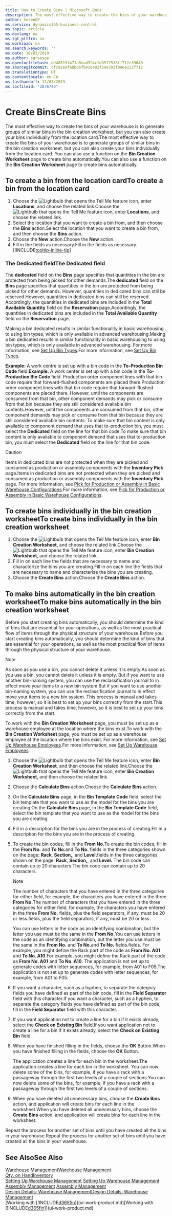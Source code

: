 ```yaml
---
title: How to Create Bins | Microsoft Docs
description: The most effective way to create the bins of your warehouse is to generate groups of similar bins in the bin creation worksheet, but you can also create your bins individually.
author: SorenGP
ms.service: dynamics365-business-central
ms.topic: article
ms.devlang: na
ms.tgt_pltfrm: na
ms.workload: na
ms.search.keywords: ''
ms.date: 10/01/2019
ms.author: sgroespe
ms.openlocfilehash: dd48519f471a8ead924c1d3512538ff71fe39640
ms.sourcegitcommit: cfc92eefa8b06fb426482f54e393f0e6e222f712
ms.translationtype: HT
ms.contentlocale: en-CA
ms.lasthandoff: 12/03/2019
ms.locfileid: "2876740"
---
```

# <a name="create-bins"></a><span data-ttu-id="46c30-103">Create Bins</span><span class="sxs-lookup"><span data-stu-id="46c30-103">Create Bins</span></span>
<span data-ttu-id="46c30-104">The most effective way to create the bins of your warehouse is to generate groups of similar bins in the bin creation worksheet, but you can also create your bins individually from the location card.</span><span class="sxs-lookup"><span data-stu-id="46c30-104">The most effective way to create the bins of your warehouse is to generate groups of similar bins in the bin creation worksheet, but you can also create your bins individually from the location card.</span></span> <span data-ttu-id="46c30-105">You can also use a function on the **Bin Creation Worksheet** page to create bins automatically.</span><span class="sxs-lookup"><span data-stu-id="46c30-105">You can also use a function on the **Bin Creation Worksheet** page to create bins automatically.</span></span>  

## <a name="to-create-a-bin-from-the-location-card"></a><span data-ttu-id="46c30-106">To create a bin from the location card</span><span class="sxs-lookup"><span data-stu-id="46c30-106">To create a bin from the location card</span></span>  
1.  <span data-ttu-id="46c30-107">Choose the ![Lightbulb that opens the Tell Me feature](media/ui-search/search_small.png "Tell me what you want to do") icon, enter **Locations**, and choose the related link.</span><span class="sxs-lookup"><span data-stu-id="46c30-107">Choose the ![Lightbulb that opens the Tell Me feature](media/ui-search/search_small.png "Tell me what you want to do") icon, enter **Locations**, and choose the related link.</span></span>  
2.  <span data-ttu-id="46c30-108">Select the location that you want to create a bin from, and then choose the **Bins** action.</span><span class="sxs-lookup"><span data-stu-id="46c30-108">Select the location that you want to create a bin from, and then choose the **Bins** action.</span></span>  
3. <span data-ttu-id="46c30-109">Choose the **New** action.</span><span class="sxs-lookup"><span data-stu-id="46c30-109">Choose the **New** action.</span></span>
4. <span data-ttu-id="46c30-110">Fill in the fields as necessary.</span><span class="sxs-lookup"><span data-stu-id="46c30-110">Fill in the fields as necessary.</span></span> [!INCLUDE[tooltip-inline-tip](includes/tooltip-inline-tip_md.md)]

### <a name="the-dedicated-field"></a><span data-ttu-id="46c30-111">The Dedicated field</span><span class="sxs-lookup"><span data-stu-id="46c30-111">The Dedicated field</span></span>
<span data-ttu-id="46c30-112">The **dedicated** field on the **Bins** page specifies that quantities in the bin are protected from being picked for other demands.</span><span class="sxs-lookup"><span data-stu-id="46c30-112">The **dedicated** field on the **Bins** page specifies that quantities in the bin are protected from being picked for other demands.</span></span> <span data-ttu-id="46c30-113">However, quantities in dedicated bins can still be reserved.</span><span class="sxs-lookup"><span data-stu-id="46c30-113">However, quantities in dedicated bins can still be reserved.</span></span> <span data-ttu-id="46c30-114">Accordingly, the quantities in dedicated bins are included in the **Total Available Quantity** field on the **Reservation** page.</span><span class="sxs-lookup"><span data-stu-id="46c30-114">Accordingly, the quantities in dedicated bins are included in the **Total Available Quantity** field on the **Reservation** page.</span></span>

<span data-ttu-id="46c30-115">Making a bin dedicated results in similar functionality in basic warehousing to using bin types, which is only available in advanced warehousing.</span><span class="sxs-lookup"><span data-stu-id="46c30-115">Making a bin dedicated results in similar functionality in basic warehousing to using bin types, which is only available in advanced warehousing.</span></span> <span data-ttu-id="46c30-116">For more information, see [Set Up Bin Types](warehouse-how-to-set-up-bin-types.md).</span><span class="sxs-lookup"><span data-stu-id="46c30-116">For more information, see [Set Up Bin Types](warehouse-how-to-set-up-bin-types.md).</span></span>

<span data-ttu-id="46c30-117">**Example:** A work centre is set up with a bin code in the **To-Production Bin Code** field.</span><span class="sxs-lookup"><span data-stu-id="46c30-117">**Example:** A work center is set up with a bin code in the **To-Production Bin Code** field.</span></span> <span data-ttu-id="46c30-118">Production order component lines with that bin code require that forward-flushed components are placed there.</span><span class="sxs-lookup"><span data-stu-id="46c30-118">Production order component lines with that bin code require that forward-flushed components are placed there.</span></span> <span data-ttu-id="46c30-119">However, until the components are consumed from that bin, other component demands may pick or consume from that bin because they are still considered available bin contents.</span><span class="sxs-lookup"><span data-stu-id="46c30-119">However, until the components are consumed from that bin, other component demands may pick or consume from that bin because they are still considered available bin contents.</span></span> <span data-ttu-id="46c30-120">To make sure that bin content is only available to component demand that uses that to-production bin, you must select the **Dedicated** field on the line for that bin code.</span><span class="sxs-lookup"><span data-stu-id="46c30-120">To make sure that bin content is only available to component demand that uses that to-production bin, you must select the **Dedicated** field on the line for that bin code.</span></span>

> [!Caution]
> <span data-ttu-id="46c30-121">Items in dedicated bins are not protected when they are picked and consumed as production or assembly components with the **Inventory Pick** page.</span><span class="sxs-lookup"><span data-stu-id="46c30-121">Items in dedicated bins are not protected when they are picked and consumed as production or assembly components with the **Inventory Pick** page.</span></span> <span data-ttu-id="46c30-122">For more information, see [Pick for Production or Assembly in Basic Warehouse Configurations](warehouse-how-to-pick-for-production.md).</span><span class="sxs-lookup"><span data-stu-id="46c30-122">For more information, see [Pick for Production or Assembly in Basic Warehouse Configurations](warehouse-how-to-pick-for-production.md).</span></span>

## <a name="to-create-bins-individually-in-the-bin-creation-worksheet"></a><span data-ttu-id="46c30-123">To create bins individually in the bin creation worksheet</span><span class="sxs-lookup"><span data-stu-id="46c30-123">To create bins individually in the bin creation worksheet</span></span>  
1.  <span data-ttu-id="46c30-124">Choose the ![Lightbulb that opens the Tell Me feature](media/ui-search/search_small.png "Tell me what you want to do") icon, enter **Bin Creation Worksheet**, and choose the related link.</span><span class="sxs-lookup"><span data-stu-id="46c30-124">Choose the ![Lightbulb that opens the Tell Me feature](media/ui-search/search_small.png "Tell me what you want to do") icon, enter **Bin Creation Worksheet**, and choose the related link.</span></span>  
2.  <span data-ttu-id="46c30-125">Fill in on each line the fields that are necessary to name and characterize the bins you are creating.</span><span class="sxs-lookup"><span data-stu-id="46c30-125">Fill in on each line the fields that are necessary to name and characterize the bins you are creating.</span></span>  
3.  <span data-ttu-id="46c30-126">Choose the **Create Bins** action.</span><span class="sxs-lookup"><span data-stu-id="46c30-126">Choose the **Create Bins** action.</span></span>  

## <a name="to-make-bins-automatically-in-the-bin-creation-worksheet"></a><span data-ttu-id="46c30-127">To make bins automatically in the bin creation worksheet</span><span class="sxs-lookup"><span data-stu-id="46c30-127">To make bins automatically in the bin creation worksheet</span></span>  
<span data-ttu-id="46c30-128">Before you start creating bins automatically, you should determine the kind of bins that are essential for your operations, as well as the most practical flow of items through the physical structure of your warehouse.</span><span class="sxs-lookup"><span data-stu-id="46c30-128">Before you start creating bins automatically, you should determine the kind of bins that are essential for your operations, as well as the most practical flow of items through the physical structure of your warehouse.</span></span>  

> [!NOTE]  
>  <span data-ttu-id="46c30-129">As soon as you use a bin, you cannot delete it unless it is empty.</span><span class="sxs-lookup"><span data-stu-id="46c30-129">As soon as you use a bin, you cannot delete it unless it is empty.</span></span> <span data-ttu-id="46c30-130">But if you want to use another bin-naming system, you can use the reclassification journal to in effect move your items to a new bin system.</span><span class="sxs-lookup"><span data-stu-id="46c30-130">But if you want to use another bin-naming system, you can use the reclassification journal to in effect move your items to a new bin system.</span></span> <span data-ttu-id="46c30-131">This process is manual and takes time, however, so it is best to set up your bins correctly from the start.</span><span class="sxs-lookup"><span data-stu-id="46c30-131">This process is manual and takes time, however, so it is best to set up your bins correctly from the start.</span></span>  

<span data-ttu-id="46c30-132">To work with the **Bin Creation Worksheet** page, you must be set up as a warehouse employee at the location where the bins exist.</span><span class="sxs-lookup"><span data-stu-id="46c30-132">To work with the **Bin Creation Worksheet** page, you must be set up as a warehouse employee at the location where the bins exist.</span></span> <span data-ttu-id="46c30-133">For more information, see [Set Up Warehouse Employees](warehouse-how-to-set-up-warehouse-employees.md).</span><span class="sxs-lookup"><span data-stu-id="46c30-133">For more information, see [Set Up Warehouse Employees](warehouse-how-to-set-up-warehouse-employees.md).</span></span>    

1.  <span data-ttu-id="46c30-134">Choose the ![Lightbulb that opens the Tell Me feature](media/ui-search/search_small.png "Tell me what you want to do") icon, enter **Bin Creation Worksheet**, and then choose the related link.</span><span class="sxs-lookup"><span data-stu-id="46c30-134">Choose the ![Lightbulb that opens the Tell Me feature](media/ui-search/search_small.png "Tell me what you want to do") icon, enter **Bin Creation Worksheet**, and then choose the related link.</span></span>  
2.  <span data-ttu-id="46c30-135">Choose the **Calculate Bins** action.</span><span class="sxs-lookup"><span data-stu-id="46c30-135">Choose the **Calculate Bins** action.</span></span>
3. <span data-ttu-id="46c30-136">On the **Calculate Bins** page, in the **Bin Template Code** field, select the bin template that you want to use as the model for the bins you are creating.</span><span class="sxs-lookup"><span data-stu-id="46c30-136">On the **Calculate Bins** page, in the **Bin Template Code** field, select the bin template that you want to use as the model for the bins you are creating.</span></span>
4.  <span data-ttu-id="46c30-137">Fill in a description for the bins you are in the process of creating.</span><span class="sxs-lookup"><span data-stu-id="46c30-137">Fill in a description for the bins you are in the process of creating.</span></span>  
5.  <span data-ttu-id="46c30-138">To create the bin codes, fill in the **From No.**</span><span class="sxs-lookup"><span data-stu-id="46c30-138">To create the bin codes, fill in the **From No.**</span></span> <span data-ttu-id="46c30-139">and **To No.**</span><span class="sxs-lookup"><span data-stu-id="46c30-139">and **To No.**</span></span> <span data-ttu-id="46c30-140">fields in the three categories shown on the page: **Rack**, **Section,**, and **Level.**</span><span class="sxs-lookup"><span data-stu-id="46c30-140">fields in the three categories shown on the page: **Rack**, **Section,**, and **Level.**</span></span> <span data-ttu-id="46c30-141">The bin code can contain up to 20 characters.</span><span class="sxs-lookup"><span data-stu-id="46c30-141">The bin code can contain up to 20 characters.</span></span>  

    > [!NOTE]  
    >  <span data-ttu-id="46c30-142">The number of characters that you have entered in the three categories for either field, for example, the characters you have entered in the three **From No.**</span><span class="sxs-lookup"><span data-stu-id="46c30-142">The number of characters that you have entered in the three categories for either field, for example, the characters you have entered in the three **From No.**</span></span> <span data-ttu-id="46c30-143">fields, plus the field separators, if any, must be 20 or less.</span><span class="sxs-lookup"><span data-stu-id="46c30-143">fields, plus the field separators, if any, must be 20 or less.</span></span>  

     <span data-ttu-id="46c30-144">You can use letters in the code as an identifying combination, but the letter you use must be the same in the **From No.**</span><span class="sxs-lookup"><span data-stu-id="46c30-144">You can use letters in the code as an identifying combination, but the letter you use must be the same in the **From No.**</span></span> <span data-ttu-id="46c30-145">and **To No.**</span><span class="sxs-lookup"><span data-stu-id="46c30-145">and **To No.**</span></span> <span data-ttu-id="46c30-146">fields.</span><span class="sxs-lookup"><span data-stu-id="46c30-146">fields.</span></span> <span data-ttu-id="46c30-147">For example, you might define the Rack part of the code as **From No. A01** and **To No. A10**.</span><span class="sxs-lookup"><span data-stu-id="46c30-147">For example, you might define the Rack part of the code as **From No. A01** and **To No. A10**.</span></span> <span data-ttu-id="46c30-148">The application is not set up to generate codes with letter sequences, for example, from A01 to F05.</span><span class="sxs-lookup"><span data-stu-id="46c30-148">The application is not set up to generate codes with letter sequences, for example, from A01 to F05.</span></span>  

6.  <span data-ttu-id="46c30-149">If you want a character, such as a hyphen, to separate the category fields you have defined as part of the bin code, fill in the **Field Separator** field with this character.</span><span class="sxs-lookup"><span data-stu-id="46c30-149">If you want a character, such as a hyphen, to separate the category fields you have defined as part of the bin code, fill in the **Field Separator** field with this character.</span></span>  
7.  <span data-ttu-id="46c30-150">If you want application not to create a line for a bin if it exists already, select the **Check on Existing Bin** field.</span><span class="sxs-lookup"><span data-stu-id="46c30-150">If you want application not to create a line for a bin if it exists already, select the **Check on Existing Bin** field.</span></span>  
8. <span data-ttu-id="46c30-151">When you have finished filling in the fields, choose the **OK** Button.</span><span class="sxs-lookup"><span data-stu-id="46c30-151">When you have finished filling in the fields, choose the **OK** Button.</span></span>

    <span data-ttu-id="46c30-152">The application creates a line for each bin in the worksheet.</span><span class="sxs-lookup"><span data-stu-id="46c30-152">The application creates a line for each bin in the worksheet.</span></span> <span data-ttu-id="46c30-153">You can now delete some of the bins, for example, if you have a rack with a passageway through the first two levels of a couple of sections.</span><span class="sxs-lookup"><span data-stu-id="46c30-153">You can now delete some of the bins, for example, if you have a rack with a passageway through the first two levels of a couple of sections.</span></span>  

9. <span data-ttu-id="46c30-154">When you have deleted all unnecessary bins, choose the **Create Bins** action, and application will create bins for each line in the worksheet.</span><span class="sxs-lookup"><span data-stu-id="46c30-154">When you have deleted all unnecessary bins, choose the **Create Bins** action, and application will create bins for each line in the worksheet.</span></span>  

<span data-ttu-id="46c30-155">Repeat the process for another set of bins until you have created all the bins in your warehouse.</span><span class="sxs-lookup"><span data-stu-id="46c30-155">Repeat the process for another set of bins until you have created all the bins in your warehouse.</span></span>  

## <a name="see-also"></a><span data-ttu-id="46c30-156">See Also</span><span class="sxs-lookup"><span data-stu-id="46c30-156">See Also</span></span>  
[<span data-ttu-id="46c30-157">Warehouse Management</span><span class="sxs-lookup"><span data-stu-id="46c30-157">Warehouse Management</span></span>](warehouse-manage-warehouse.md)  
[<span data-ttu-id="46c30-158">Qty. on Hand</span><span class="sxs-lookup"><span data-stu-id="46c30-158">Inventory</span></span>](inventory-manage-inventory.md)  
<span data-ttu-id="46c30-159">[Setting Up Warehouse Management](warehouse-setup-warehouse.md)   </span><span class="sxs-lookup"><span data-stu-id="46c30-159">[Setting Up Warehouse Management](warehouse-setup-warehouse.md)   </span></span>  
<span data-ttu-id="46c30-160">[Assembly Management](assembly-assemble-items.md)  </span><span class="sxs-lookup"><span data-stu-id="46c30-160">[Assembly Management](assembly-assemble-items.md)  </span></span>  
[<span data-ttu-id="46c30-161">Design Details: Warehouse Management</span><span class="sxs-lookup"><span data-stu-id="46c30-161">Design Details: Warehouse Management</span></span>](design-details-warehouse-management.md)  
<span data-ttu-id="46c30-162">[Working with [!INCLUDE[d365fin](includes/d365fin_md.md)]](ui-work-product.md)</span><span class="sxs-lookup"><span data-stu-id="46c30-162">[Working with [!INCLUDE[d365fin](includes/d365fin_md.md)]](ui-work-product.md)</span></span>
